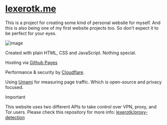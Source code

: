 #  [lexerotk.me](https://lexerotk.me)

This is a project for creating some kind of personal website for myself. And this is also being one of my first website projects too. So don't expect it to be perfect for your eyes.

![image](https://github.com/user-attachments/assets/fcb6d17a-3fdd-44a2-9fc3-489b8d4752e0)

Created with plain HTML, CSS and JavaScript. Nothing special.

Hosting via [Github Pages](https://github.io)

Performance & security by [Cloudflare](https://cloudflare.com).

Using [Umami](https://umami.is/) for measuring page traffic. Which is open-source and privacy focused.

> [!IMPORTANT]
> This website uses two different APIs to take control over VPN, proxy, and Tor users. Please check this repository for more info: [lexerotk/proxy-detection](https://github.com/lexerotk/proxy-detection/)
